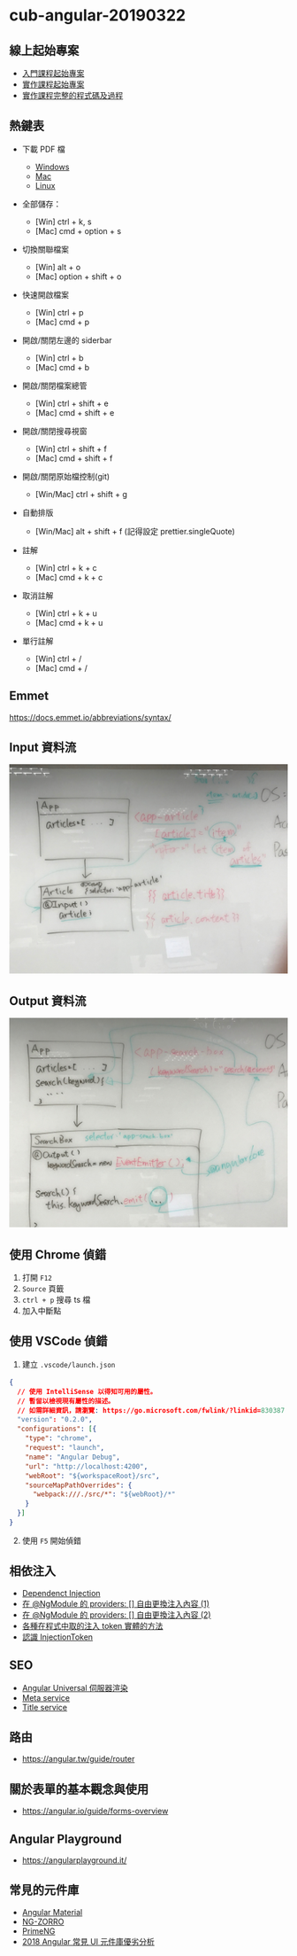 # cub-angular-20190322

## 線上起始專案

- [入門課程起始專案](https://stackblitz.com/edit/cub-angular-20190322)
- [實作課程起始專案](https://stackblitz.com/edit/cub-angular-20190323)
- [實作課程完整的程式碼及過程](https://github.com/wellwind/angular-realworld-basic)

## 熱鍵表

- 下載 PDF 檔
    - [Windows](https://code.visualstudio.com/shortcuts/keyboard-shortcuts-windows.pdf)
    - [Mac](https://code.visualstudio.com/shortcuts/keyboard-shortcuts-macos.pdf)
    - [Linux](https://code.visualstudio.com/shortcuts/keyboard-shortcuts-linux.pdf)

- 全部儲存：
    - [Win] ctrl + k, s
    - [Mac] cmd + option + s

- 切換關聯檔案
    - [Win] alt + o
    - [Mac] option + shift + o

- 快速開啟檔案
    - [Win] ctrl + p
    - [Mac] cmd + p

- 開啟/關閉左邊的 siderbar
    - [Win] ctrl + b
    - [Mac] cmd + b

- 開啟/關閉檔案總管
    - [Win] ctrl + shift + e
    - [Mac] cmd + shift + e

- 開啟/關閉搜尋視窗
    - [Win] ctrl + shift + f
    - [Mac] cmd + shift + f

- 開啟/關閉原始檔控制(git)
    - [Win/Mac] ctrl + shift + g

- 自動排版
    - [Win/Mac] alt + shift + f (記得設定 prettier.singleQuote)

- 註解
    - [Win] ctrl + k + c
    - [Mac] cmd + k + c

- 取消註解
    - [Win] ctrl + k + u
    - [Mac] cmd + k + u

- 單行註解
    - [Win] ctrl + /
    - [Mac] cmd + /

## Emmet

https://docs.emmet.io/abbreviations/syntax/

## Input 資料流

![Input 資料流](images/input-flow.jpg)

## Output 資料流

![Output 資料流](images/output-flow.jpg)

## 使用 Chrome 偵錯

1. 打開 `F12`
2. `Source` 頁籤
3. `ctrl + p` 搜尋 ts 檔
4. 加入中斷點

## 使用 VSCode 偵錯

1. 建立 `.vscode/launch.json`

```json
{
  // 使用 IntelliSense 以得知可用的屬性。
  // 暫留以檢視現有屬性的描述。
  // 如需詳細資訊，請瀏覽: https://go.microsoft.com/fwlink/?linkid=830387
  "version": "0.2.0",
  "configurations": [{
    "type": "chrome",
    "request": "launch",
    "name": "Angular Debug",
    "url": "http://localhost:4200",
    "webRoot": "${workspaceRoot}/src",
    "sourceMapPathOverrides": {
      "webpack:///./src/*": "${webRoot}/*"
    }
  }]
}
```

2. 使用 `F5` 開始偵錯

## 相依注入

- [Dependenct Injection](https://angular.tw/guide/dependency-injection)
- [在 @NgModule 的 providers: [] 自由更換注入內容 (1)](https://wellwind.idv.tw/blog/2018/11/04/mastering-angular-20-ngmodule-providers/)
- [在 @NgModule 的 providers: [] 自由更換注入內容 (2)](https://wellwind.idv.tw/blog/2018/11/05/mastering-angular-21-ngmodule-providers-2/)
- [各種在程式中取的注入 token 實體的方法](https://wellwind.idv.tw/blog/2018/11/06/mastering-angular-22-get-injection-tokens/)
- [認識 InjectionToken](https://wellwind.idv.tw/blog/2018/11/07/mastering-angular-23-injection-tokens/)

## SEO

- [Angular Universal 伺服器渲染](https://angular.tw/guide/universal)
- [Meta service](https://angular.tw/api/platform-browser/Meta)
- [Title service](https://angular.tw/api/platform-browser/Title)

## 路由

- https://angular.tw/guide/router

## 關於表單的基本觀念與使用

- https://angular.io/guide/forms-overview

## Angular Playground

- https://angularplayground.it/

## 常見的元件庫

- [Angular Material](https://material.angular.io/)
- [NG-ZORRO](https://ng.ant.design/)
- [PrimeNG](https://www.primefaces.org/primeng/#/)
- [2018 Angular 常見 UI 元件庫優劣分析](https://paper.dropbox.com/doc/2018-Angular-UI--AaHaO5We9qbVtXgTKej2eYRDAg-Aqux6NlQXf39u0ax4Nrjo)